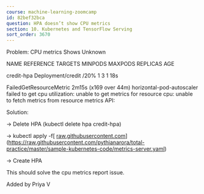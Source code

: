 ```yaml
---
course: machine-learning-zoomcamp
id: 82bef32bca
question: HPA doesn’t show CPU metrics
section: 10. Kubernetes and TensorFlow Serving
sort_order: 3670
---
```


Problem: CPU metrics Shows Unknown

NAME         REFERENCE           TARGETS         MINPODS   MAXPODS   REPLICAS   AGE

credit-hpa   Deployment/credit   <unknown>/20%   1         3         1          18s

FailedGetResourceMetric       2m15s (x169 over 44m)  horizontal-pod-autoscaler  failed to get cpu utilization: unable to get metrics for resource cpu: unable to fetch metrics from resource metrics API:

Solution:

-> Delete HPA (kubectl delete hpa credit-hpa)

-> kubectl apply -f[ [raw.githubusercontent.com](https://raw.githubusercontent.com/pythianarora/total-practice/master/sample-kubernetes-code/metrics-server.yaml)](https://raw.githubusercontent.com/pythianarora/total-practice/master/sample-kubernetes-code/metrics-server.yaml)

-> Create HPA

This should solve the cpu metrics report issue.

Added by Priya V

